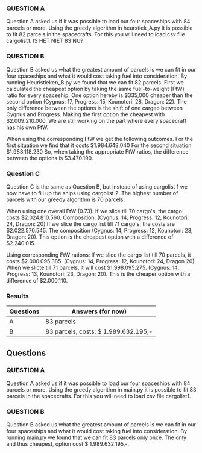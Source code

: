 ### QUESTION A
Question A asked us if it was possible to load our four spaceships with 84 parcels or more.
Using the greedy algorithm in heurstiek_A.py it is possible to fit 82 parcels in the spacecrafts. For this you will need to load csv file cargolist1. IS HET NIET 83 NU?

### QUESTION B
Question B asked us what the greatest amount of parcels is we can fit in our four spaceships and what it would cost taking fuel into consideration.
By running Heuristieken_B.py we found that we can fit 82 parcels. First we calculated the cheapest option by taking the same fuel-to-weight (FtW) ratio for every spaceship. One option hereby is $335,000 cheaper than the second option (Cygnus: 17, Progress: 15, Kounotori: 28, Dragon: 22). The only difference between the options is the shift of one cargeo between Cygnus and Progress. Making the first option the cheapest with $2.009.210.000. We are still working on the part where every spacecraft has his own FtW. 

When using the corresponding FtW we get the following outcomes. 
For the first situation we find that it costs $1.984.648.040
For the second situation $1.988.118.230
So, when taking the appropriate FtW ratios, the difference between the options is $3.470.190. 

### Question C
Question C is the same as Question B, but instead of using cargolist 1 we now have to fill up the ships using cargolist 2. The highest number of parcels with our greedy algorithm is 70 parcels. 

When using one overall FtW (0.73):
If we slice till 70 cargo's, the cargo costs $2.024.810.560. Composition: (Cygnus: 14, Progress: 12, Kounotori: 24, Dragon: 20)
If we slice the cargo list till 71 cargo's, the costs are $2.022.570.545. The composition (Cygnus: 14, Progress: 12, Kounotori: 23, Dragon: 20). This option is the cheapest option with a difference of $2.240.015.

Using corresponding FtW rations:
If we slice the cargo list till 70 parcels, it costs $2.000.095.385. (Cygnus: 14, Progress: 12, Kounotori: 24, Dragon 20)
When we slicte till 71 parcels, it will cost $1.998.095.275. (Cygnus: 14, Progress: 13, Kounotori: 23, Dragon: 20). This is the cheaper option with a difference of $2.000.110. 


### Results
| Questions |  Answers (for now) |
|---|---|
|A|83 parcels|
|B|83 parcels, costs: $ 1.989.632.195,-|

## Questions

### QUESTION A
Question A asked us if it was possible to load our four spaceships with 84 parcels or more.
Using the greedy algorithm in main.py it is possible to fit 83 parcels in the spacecrafts. For this you will need to load csv file cargolist1.

### QUESTION B
Question B asked us what the greatest amount of parcels is we can fit in our four spaceships and what it would cost taking fuel into consideration.
By running main.py we found that we can fit 83 parcels only once. The only and thus cheapest, option cost $ 1.989.632.195,-.